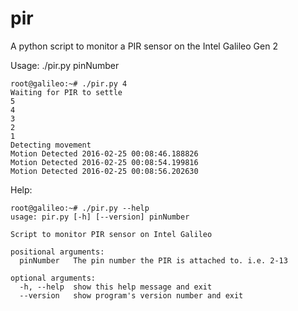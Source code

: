 # pir
A python script to monitor a PIR sensor on the Intel Galileo Gen 2

Usage: ./pir.py pinNumber

    root@galileo:~# ./pir.py 4
    Waiting for PIR to settle
    5
    4
    3
    2
    1
    Detecting movement
    Motion Detected 2016-02-25 00:08:46.188826
    Motion Detected 2016-02-25 00:08:54.199816
    Motion Detected 2016-02-25 00:08:56.202630

Help: 

    root@galileo:~# ./pir.py --help
    usage: pir.py [-h] [--version] pinNumber
    
    Script to monitor PIR sensor on Intel Galileo
    
    positional arguments:
      pinNumber   The pin number the PIR is attached to. i.e. 2-13
    
    optional arguments:
      -h, --help  show this help message and exit
      --version   show program's version number and exit
